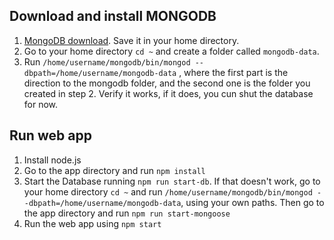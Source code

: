 ## Download and install MONGODB
1. [MongoDB download](https://www.mongodb.com/download-center/community). Save it in your home directory.
2. Go to your home directory `cd ~` and create a folder called `mongodb-data`.
3. Run `/home/username/mongodb/bin/mongod --dbpath=/home/username/mongodb-data` , where the first part is the direction to the mongodb folder, and the second one is the folder you created in step 2. Verify it works, if it does, you cun shut the database for now.

## Run web app
1. Install node.js
2. Go to the app directory and run `npm install`
3. Start the Database running `npm run start-db`. If that doesn't work, go to your home directory `cd ~` and run `/home/username/mongodb/bin/mongod --dbpath=/home/username/mongodb-data`, using your own paths. Then go to the app directory and run `npm run start-mongoose`
4. Run the web app using `npm start`